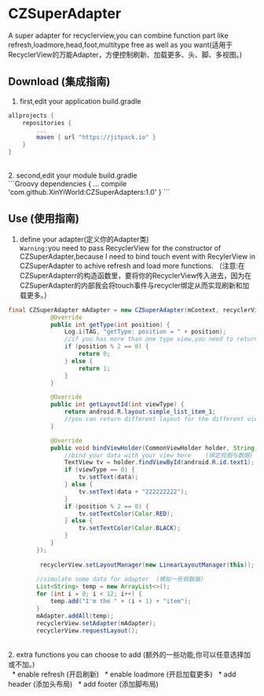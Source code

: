 CZSuperAdapter
===================================
A super adapter for recyclerview,you can combine function part like refresh,loadmore,head,foot,multitype free as well as you want(适用于RecyclerView的万能Adapter，方便控制刷新、加载更多、头、脚、多视图。)
## Download (集成指南)
1. first,edit your application build.gradle<br />
```Groovy
allprojects {
    repositories {
        ...
        maven { url "https://jitpack.io" }
    }
}
```
<br />
2. second,edit your module build.gradle<br />
```Groovy
dependencies {
    ...
    compile 'com.github.XinYiWorld:CZSuperAdapters:1.0'
}
```

## Use (使用指南)
1. define your adapter(定义你的Adapter类)<br /> 
`Warning:`you need to pass RecyclerView for the constructor of CZSuperAdapter,because I need to bind touch event with RecylerView in CZSuperAdapter to achive refresh and load more functions. （注意:在CZSuperAdapterr的构造函数里，要将你的RecyclerView传入进去，因为在CZSuperAdapter的内部我会将touch事件与recycler绑定从而实现刷新和加载更多。）
```Java
final CZSuperAdapter mAdapter = new CZSuperAdapter(mContext, recyclerView, new MultiTypeMaker<String>() {
            @Override
            public int getType(int position) {
                Log.i(TAG, "getType: position = " + position);
                //if you has more than one type view,you need to return different type.  （定义你的多视图类型，如果不需要随便一个数字即可。）
                if (position % 2 == 0) {
                    return 0;
                } else {
                    return 1;
                }
            }

            @Override
            public int getLayoutId(int viewType) {
                return android.R.layout.simple_list_item_1;
                //you can return different layout for the different viewtype. （根据不同的视图类型返回对应的布局id）
            }

            @Override
            public void bindViewHolder(CommonViewHolder holder, String data, int viewType, int position) {
                //bind your data with your view here    (绑定视图与数据)
                TextView tv = holder.findViewById(android.R.id.text1);
                if (viewType == 0) {
                    tv.setText(data);
                } else {
                    tv.setText(data + "222222222");
                }
                if (position % 2 == 0) {
                    tv.setTextColor(Color.RED);
                } else {
                    tv.setTextColor(Color.BLACK);
                }
            }
        });
        
         recyclerView.setLayoutManager(new LinearLayoutManager(this));
        
        //simulate some data for adapter  (模拟一些假数据)
        List<String> temp = new ArrayList<>();
        for (int i = 0; i < 12; i++) {
            temp.add("I'm the " + (i + 1) + "item");
        }
        mAdapter.addAll(temp);
        recyclerView.setAdapter(mAdapter);
        recyclerView.requestLayout();
```
<br />
2. extra functions you can choose to add (额外的一些功能,你可以任意选择加或不加。)
    <br />
   * enable refresh (开启刷新)
   * enable loadmore (开启加载更多)
   * add header (添加头布局)
   * add footer  (添加脚布局)
